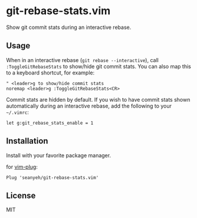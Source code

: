 # git-rebase-stats.vim

Show git commit stats during an interactive rebase.

## Usage

When in an interactive rebase (`git rebase --interactive`), call `:ToggleGitRebaseStats` to show/hide git commit stats. You can also map this to a keyboard shortcut, for example:

```
" <leader>g to show/hide commit stats
noremap <leader>g :ToggleGitRebaseStats<CR>
```

Commit stats are hidden by default. If you wish to have commit stats shown automatically during an interactive rebase, add the following to your `~/.vimrc`:

`let g:git_rebase_stats_enable = 1`

## Installation

Install with your favorite package manager.

for [vim-plug](https://github.com/junegunn/vim-plug):
```
Plug 'seanyeh/git-rebase-stats.vim'
```

## License

MIT

